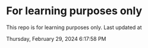 # For learning purposes only
This repo is for learning purposes only.
Last updated at

Thursday, February 29, 2024 6:17:58 PM

